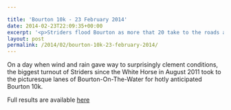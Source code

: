 ```yaml
---

title: 'Bourton 10k - 23 February 2014'
date: 2014-02-23T22:09:35+00:00
excerpt: '<p>Striders flood Bourton as more that 20 take to the roads alongside the Windrush.</p>'
layout: post
permalink: /2014/02/bourton-10k-23-february-2014/
---
```

On a day when wind and rain gave way to surprisingly clement conditions, the biggest turnout of Striders since the White Horse in August 2011 took to the picturesque lanes of Bourton-On-The-Water for hotly anticipated Bourton 10k.

Full results are available <a href="http://www.racetecresults.com/Results.aspx?CId=16421&RId=2000" target="_blank" rel="nofollow">here</a></p>